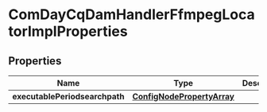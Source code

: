 
# ComDayCqDamHandlerFfmpegLocatorImplProperties

## Properties
Name | Type | Description | Notes
------------ | ------------- | ------------- | -------------
**executablePeriodsearchpath** | [**ConfigNodePropertyArray**](ConfigNodePropertyArray.md) |  |  [optional]



